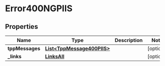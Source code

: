 # Error400NGPIIS

## Properties
Name | Type | Description | Notes
------------ | ------------- | ------------- | -------------
**tppMessages** | [**List&lt;TppMessage400PIIS&gt;**](TppMessage400PIIS.md) |  |  [optional]
**_links** | [**LinksAll**](LinksAll.md) |  |  [optional]
